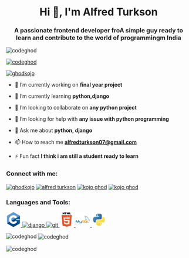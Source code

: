 <h1 align="center">Hi 👋, I'm Alfred Turkson</h1>
<h3 align="center">A passionate frontend developer froA simple guy ready to learn and contribute to the world of programmingm India</h3>

<p align="left"> <img src="https://komarev.com/ghpvc/?username=codeghod&label=Profile%20views&color=0e75b6&style=flat" alt="codeghod" /> </p>

<p align="left"> <a href="https://github.com/ryo-ma/github-profile-trophy"><img src="https://github-profile-trophy.vercel.app/?username=codeghod" alt="codeghod" /></a> </p>

<p align="left"> <a href="https://twitter.com/ghodkojo" target="blank"><img src="https://img.shields.io/twitter/follow/ghodkojo?logo=twitter&style=for-the-badge" alt="ghodkojo" /></a> </p>

- 🔭 I’m currently working on **final year project**

- 🌱 I’m currently learning **python,django**

- 👯 I’m looking to collaborate on **any python project**

- 🤝 I’m looking for help with **any issue with python programming**

- 💬 Ask me about **python, django**

- 📫 How to reach me **alfredturkson07@gmail.com**

- ⚡ Fun fact **I think i am still a student ready to learn**

<h3 align="left">Connect with me:</h3>
<p align="left">
<a href="https://twitter.com/ghodkojo" target="blank"><img align="center" src="https://raw.githubusercontent.com/rahuldkjain/github-profile-readme-generator/master/src/images/icons/Social/twitter.svg" alt="ghodkojo" height="30" width="40" /></a>
<a href="https://linkedin.com/in/alfred turkson" target="blank"><img align="center" src="https://raw.githubusercontent.com/rahuldkjain/github-profile-readme-generator/master/src/images/icons/Social/linked-in-alt.svg" alt="alfred turkson" height="30" width="40" /></a>
<a href="https://fb.com/kojo ghod" target="blank"><img align="center" src="https://raw.githubusercontent.com/rahuldkjain/github-profile-readme-generator/master/src/images/icons/Social/facebook.svg" alt="kojo ghod" height="30" width="40" /></a>
<a href="https://instagram.com/kojo ghod" target="blank"><img align="center" src="https://raw.githubusercontent.com/rahuldkjain/github-profile-readme-generator/master/src/images/icons/Social/instagram.svg" alt="kojo ghod" height="30" width="40" /></a>
</p>

<h3 align="left">Languages and Tools:</h3>
<p align="left"> <a href="https://www.w3schools.com/cpp/" target="_blank" rel="noreferrer"> <img src="https://raw.githubusercontent.com/devicons/devicon/master/icons/cplusplus/cplusplus-original.svg" alt="cplusplus" width="40" height="40"/> </a> <a href="https://www.djangoproject.com/" target="_blank" rel="noreferrer"> <img src="https://cdn.worldvectorlogo.com/logos/django.svg" alt="django" width="40" height="40"/> </a> <a href="https://git-scm.com/" target="_blank" rel="noreferrer"> <img src="https://www.vectorlogo.zone/logos/git-scm/git-scm-icon.svg" alt="git" width="40" height="40"/> </a> <a href="https://www.w3.org/html/" target="_blank" rel="noreferrer"> <img src="https://raw.githubusercontent.com/devicons/devicon/master/icons/html5/html5-original-wordmark.svg" alt="html5" width="40" height="40"/> </a> <a href="https://www.mysql.com/" target="_blank" rel="noreferrer"> <img src="https://raw.githubusercontent.com/devicons/devicon/master/icons/mysql/mysql-original-wordmark.svg" alt="mysql" width="40" height="40"/> </a> <a href="https://www.python.org" target="_blank" rel="noreferrer"> <img src="https://raw.githubusercontent.com/devicons/devicon/master/icons/python/python-original.svg" alt="python" width="40" height="40"/> </a> </p>

<p><img align="left" src="https://github-readme-stats.vercel.app/api/top-langs?username=codeghod&show_icons=true&locale=en&layout=compact" alt="codeghod" /></p>

<p>&nbsp;<img align="center" src="https://github-readme-stats.vercel.app/api?username=codeghod&show_icons=true&locale=en" alt="codeghod" /></p>

<p><img align="center" src="https://github-readme-streak-stats.herokuapp.com/?user=codeghod&" alt="codeghod" /></p>
